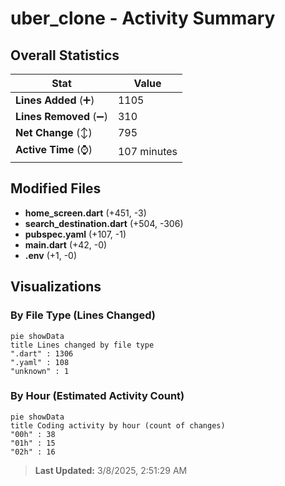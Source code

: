# uber_clone - Activity Summary 

## Overall Statistics

| Stat                   | Value                                                             |
| ---------------------- | ----------------------------------------------------------------- |
| **Lines Added** (➕)   | 1105                                          |
| **Lines Removed** (➖) | 310                                        |
| **Net Change** (↕)    | 795                |
| **Active Time** (⌚)   | 107 minutes |


## Modified Files
- **home_screen.dart** (+451, -3)
- **search_destination.dart** (+504, -306)
- **pubspec.yaml** (+107, -1)
- **main.dart** (+42, -0)
- **.env** (+1, -0)

## Visualizations

### By File Type (Lines Changed)

```mermaid
pie showData
title Lines changed by file type
".dart" : 1306
".yaml" : 108
"unknown" : 1
```

### By Hour (Estimated Activity Count)

```mermaid
pie showData
title Coding activity by hour (count of changes)
"00h" : 38
"01h" : 15
"02h" : 16
```


> **Last Updated:** 3/8/2025, 2:51:29 AM
